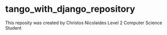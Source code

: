 # tango_with_django_repository

This reposity was created by Christos Nicolaides Level 2 Computer Science Student